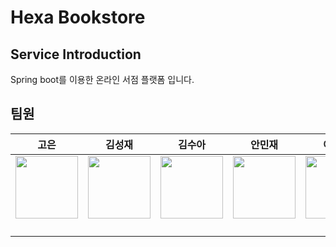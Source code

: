 # Hexa Bookstore

## Service Introduction
Spring boot를 이용한 온라인 서점 플랫폼 입니다.

## 팀원
|고은|김성재|김수아|안민재|이규빈|조나현|조승주|채노아|
|---|---|---|---|---|---|---|---|
|<img style="height: 100px; width: 100px;" src="https://avatars.githubusercontent.com/u/133118296?v=4"/>|<img style="height: 100px; width: 100px;" src="https://avatars.githubusercontent.com/u/104749176?v=4"/>|<img style="height: 100px; width: 100px;" src="https://avatars.githubusercontent.com/u/144919371?v=4"/>|<img style="height: 100px; width: 100px;" src="https://avatars.githubusercontent.com/u/180361980?v=4"/>|<img style="height: 100px; width: 100px;" src="https://avatars.githubusercontent.com/u/121775765?v=4"/>|<img style="height: 100px; width: 100px;" src="https://avatars.githubusercontent.com/u/95014596?v=4"/>|<img style="height: 100px; width: 100px;" src="https://avatars.githubusercontent.com/u/168888761?v=4"/>|<img style="height: 100px; width: 100px;" src="https://avatars.githubusercontent.com/u/104444048?v=4"/>|
| | | | | | | | |
| | | | | | | | |
| | | | | | | | |
| | | | | | | | |

